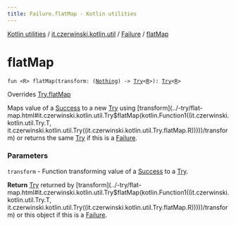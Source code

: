 ```yaml
---
title: Failure.flatMap - Kotlin utilities
---
```


[Kotlin utilities](../../index.html) / [it.czerwinski.kotlin.util](../index.html) / [Failure](index.html) / [flatMap](./flat-map.html)

# flatMap

`fun <R> flatMap(transform: (`[`Nothing`](https://kotlinlang.org/api/latest/jvm/stdlib/kotlin/-nothing/index.html)`) -> `[`Try`](../-try/index.html)`<`[`R`](flat-map.html#R)`>): `[`Try`](../-try/index.html)`<`[`R`](flat-map.html#R)`>`

Overrides [Try.flatMap](../-try/flat-map.html)

Maps value of a [Success](../-success/index.html) to a new [Try](../-try/index.html) using [transform](../-try/flat-map.html#it.czerwinski.kotlin.util.Try$flatMap(kotlin.Function1((it.czerwinski.kotlin.util.Try.T, it.czerwinski.kotlin.util.Try((it.czerwinski.kotlin.util.Try.flatMap.R)))))/transform) or returns the same [Try](../-try/index.html) if this is a [Failure](index.html).

### Parameters

`transform` - Function transforming value of a [Success](../-success/index.html) to a [Try](../-try/index.html).

**Return**
[Try](../-try/index.html) returned by [transform](../-try/flat-map.html#it.czerwinski.kotlin.util.Try$flatMap(kotlin.Function1((it.czerwinski.kotlin.util.Try.T, it.czerwinski.kotlin.util.Try((it.czerwinski.kotlin.util.Try.flatMap.R)))))/transform) or this object if this is a [Failure](index.html).

